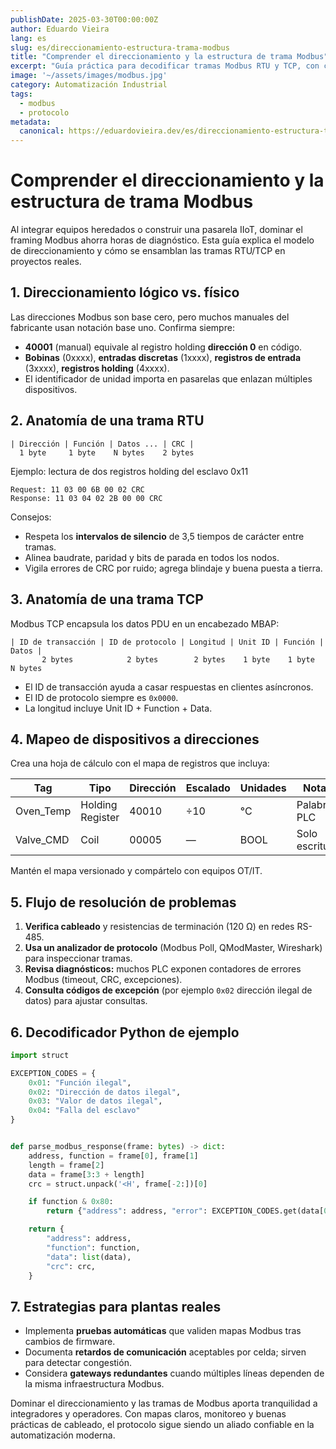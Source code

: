 ```yaml
---
publishDate: 2025-03-30T00:00:00Z
author: Eduardo Vieira
lang: es
slug: es/direccionamiento-estructura-trama-modbus
title: "Comprender el direccionamiento y la estructura de trama Modbus"
excerpt: "Guía práctica para decodificar tramas Modbus RTU y TCP, con consejos para resolver problemas en campo."
image: '~/assets/images/modbus.jpg'
category: Automatización Industrial
tags:
  - modbus
  - protocolo
metadata:
  canonical: https://eduardovieira.dev/es/direccionamiento-estructura-trama-modbus
---
```


# Comprender el direccionamiento y la estructura de trama Modbus

Al integrar equipos heredados o construir una pasarela IIoT, dominar el framing Modbus ahorra horas de diagnóstico. Esta guía explica el modelo de direccionamiento y cómo se ensamblan las tramas RTU/TCP en proyectos reales.

## 1. Direccionamiento lógico vs. físico

Las direcciones Modbus son base cero, pero muchos manuales del fabricante usan notación base uno. Confirma siempre:

- **40001** (manual) equivale al registro holding **dirección 0** en código.
- **Bobinas** (0xxxx), **entradas discretas** (1xxxx), **registros de entrada** (3xxxx), **registros holding** (4xxxx).
- El identificador de unidad importa en pasarelas que enlazan múltiples dispositivos.

## 2. Anatomía de una trama RTU

```
| Dirección | Función | Datos ... | CRC |
  1 byte     1 byte    N bytes    2 bytes
```

Ejemplo: lectura de dos registros holding del esclavo 0x11

```
Request: 11 03 00 6B 00 02 CRC
Response: 11 03 04 02 2B 00 00 CRC
```

Consejos:

- Respeta los **intervalos de silencio** de 3,5 tiempos de carácter entre tramas.
- Alinea baudrate, paridad y bits de parada en todos los nodos.
- Vigila errores de CRC por ruido; agrega blindaje y buena puesta a tierra.

## 3. Anatomía de una trama TCP

Modbus TCP encapsula los datos PDU en un encabezado MBAP:

```
| ID de transacción | ID de protocolo | Longitud | Unit ID | Función | Datos |
       2 bytes            2 bytes        2 bytes    1 byte    1 byte   N bytes
```

- El ID de transacción ayuda a casar respuestas en clientes asíncronos.
- El ID de protocolo siempre es `0x0000`.
- La longitud incluye Unit ID + Function + Data.

## 4. Mapeo de dispositivos a direcciones

Crea una hoja de cálculo con el mapa de registros que incluya:

| Tag | Tipo | Dirección | Escalado | Unidades | Notas |
| --- | --- | --- | --- | --- | --- |
| Oven_Temp | Holding Register | 40010 | ÷10 | °C | Palabra PLC |
| Valve_CMD | Coil | 00005 | — | BOOL | Solo escritura |

Mantén el mapa versionado y compártelo con equipos OT/IT.

## 5. Flujo de resolución de problemas

1. **Verifica cableado** y resistencias de terminación (120 Ω) en redes RS-485.
2. **Usa un analizador de protocolo** (Modbus Poll, QModMaster, Wireshark) para inspeccionar tramas.
3. **Revisa diagnósticos:** muchos PLC exponen contadores de errores Modbus (timeout, CRC, excepciones).
4. **Consulta códigos de excepción** (por ejemplo `0x02` dirección ilegal de datos) para ajustar consultas.

## 6. Decodificador Python de ejemplo

```python
import struct

EXCEPTION_CODES = {
    0x01: "Función ilegal",
    0x02: "Dirección de datos ilegal",
    0x03: "Valor de datos ilegal",
    0x04: "Falla del esclavo"
}


def parse_modbus_response(frame: bytes) -> dict:
    address, function = frame[0], frame[1]
    length = frame[2]
    data = frame[3:3 + length]
    crc = struct.unpack('<H', frame[-2:])[0]

    if function & 0x80:
        return {"address": address, "error": EXCEPTION_CODES.get(data[0], "Desconocido"), "crc": crc}

    return {
        "address": address,
        "function": function,
        "data": list(data),
        "crc": crc,
    }
```

## 7. Estrategias para plantas reales

- Implementa **pruebas automáticas** que validen mapas Modbus tras cambios de firmware.
- Documenta **retardos de comunicación** aceptables por celda; sirven para detectar congestión.
- Considera **gateways redundantes** cuando múltiples líneas dependen de la misma infraestructura Modbus.

Dominar el direccionamiento y las tramas de Modbus aporta tranquilidad a integradores y operadores. Con mapas claros, monitoreo y buenas prácticas de cableado, el protocolo sigue siendo un aliado confiable en la automatización moderna.
